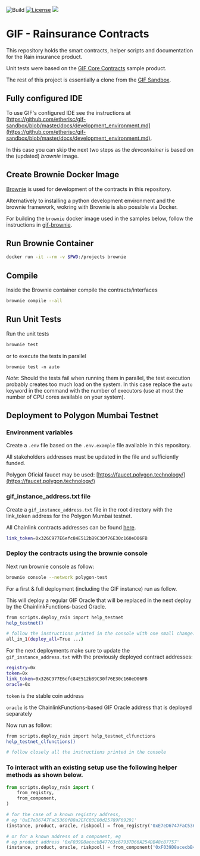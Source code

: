 ![Build](https://github.com/etherisc/gif-contracts/actions/workflows/build.yml/badge.svg)
[![License](https://img.shields.io/badge/License-Apache_2.0-blue.svg)](https://opensource.org/licenses/Apache-2.0)
[![](https://dcbadge.vercel.app/api/server/cVsgakVG4R?style=flat)](https://discord.gg/Qb6ZjgE8)

# GIF - Rainsurance Contracts

This repository holds the smart contracts, helper scripts and documentation for the Rain insurance product.

Unit tests were based on the [GIF Core Contracts](https://github.com/etherisc/gif-contracts) sample product.

The rest of this project is essentially a clone from the [GIF Sandbox](https://github.com/etherisc/gif-sandbox).

## Fully configured IDE 

To use GIF's configured IDE see the instructions at [https://github.com/etherisc/gif-sandbox/blob/master/docs/development_environment.md](https://github.com/etherisc/gif-sandbox/blob/master/docs/development_environment.md). 

In this case you can skip the next two steps as the _devcontainer_ is based on the (updated) _brownie_ image. 

## Create Brownie Docker Image

[Brownie](https://eth-brownie.readthedocs.io/en/stable) is used for development of the contracts in this repository.

Alternatively to installing a python development environment and the brownie framework, wokring with Brownie is also possible via Docker.

For building the `brownie` docker image used in the samples below, follow the instructions in [gif-brownie](https://github.com/etherisc/gif-brownie).


## Run Brownie Container

```bash
docker run -it --rm -v $PWD:/projects brownie
```

## Compile

Inside the Brownie container compile the contracts/interfaces

```bash
brownie compile --all
```

## Run Unit Tests

Run the unit tests
```bash
brownie test
```

or to execute the tests in parallel

```
brownie test -n auto
```

_Note_: Should the tests fail when running them in parallel, the test execution probably creates too much load on the system. 
In this case replace the `auto` keyword in the command with the number of executors (use at most the number of CPU cores available on your system). 

## Deployment to Polygon Mumbai Testnet

### Environment variables
Create a `.env` file based on the `.env.example` file available in this repository.

All stakeholders addresses must be updated in the file and sufficiently funded.

Polygon Oficial faucet may be used: [https://faucet.polygon.technology/](https://faucet.polygon.technology/)

### gif_instance_address.txt file

Create a `gif_instance_address.txt` file in the root directory with the link_token address for the Polygon Mumbai testnet.

All  Chainlink contracts addresses can be found [here](https://docs.chain.link/resources/link-token-contracts?parent=chainlinkFunctions).

```bash
link_token=0x326C977E6efc84E512bB9C30f76E30c160eD06FB
```

### Deploy the contracts using the brownie console

Next run brownie console as follow:

```bash
brownie console --network polygon-test
```

For a first & full deployment (including the GIF instance) run as follow.

This will deploy a regular GIF Oracle that will be replaced in the next deploy by the ChainlinkFunctions-based Oracle.

```bash
from scripts.deploy_rain import help_testnet
help_testnet()

# follow the instructions printed in the console with one small change:
all_in_1(deploy_all=True ...)
```

For the next deployments make sure to update the `gif_instance_address.txt` with the previously deployed contract addresses:

```bash
registry=0x
token=0x
link_token=0x326C977E6efc84E512bB9C30f76E30c160eD06FB
oracle=0x
```

`token` is the stable coin address

`oracle` is the ChainlinkFunctions-based GIF Oracle address that is deployed separately

Now run as follow:

```bash
from scripts.deploy_rain import help_testnet_clfunctions
help_testnet_clfunctions()

# follow closely all the instructions printed in the console

```

### To interact with an existing setup use the following helper methods as shown below.

```python
from scripts.deploy_rain import (
    from_registry,
    from_component,
)

# for the case of a known registry address, 
# eg '0xE7eD6747FaC5360f88a2EFC03E00d25789F69291'
(instance, product, oracle, riskpool) = from_registry('0xE7eD6747FaC5360f88a2EFC03E00d25789F69291')

# or for a known address of a component, eg
# eg product address '0xF039D8acecbB47763c67937D66A254DB48c87757'
(instance, product, oracle, riskpool) = from_component('0xF039D8acecbB47763c67937D66A254DB48c87757')
```

